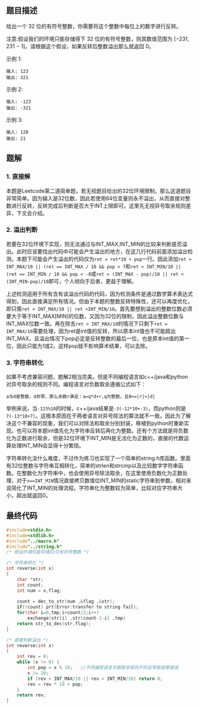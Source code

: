 ## 题目描述

给出一个 32 位的有符号整数，你需要将这个整数中每位上的数字进行反转。

注意:假设我们的环境只能存储得下 32 位的有符号整数，则其数值范围为 [−231,  231 − 1]。请根据这个假设，如果反转后整数溢出那么就返回 0。

示例 1:

```
输入: 123
输出: 321
```

 示例 2:

```
输入: -123
输出: -321
```

示例 3:

```
输入: 120
输出: 21
```

## 题解

### 1. 直接解

​	本题是Leetcode第二道简单题，若无视题目给出的32位环境限制，那么这道题目非常简单。因为输入是32位数，因此若使用64位变量则永不溢出，从而直接对整数进行反转，反转完成后判断是否大于INT上限即可。这里先无视异号取余规则差异，下文会介绍。

### 2. 溢出判断

​	若要在32位环境下实现，则无法通过与INT_MAX,INT_MIN的比较来判断是否溢出。此时应该要找出代码中可能会产生溢出的地方，在这几行代码前面添加溢出检测。本题下可能会产生溢出的代码仅为`ret = ret*10 + pop`一行。因此添加`ret > INT_MAX/10 || (ret == INT_MAX / 10 && pop > 7`和`ret < INT_MIN/10 || (ret == INT_MIN / 10 && pop < -8`或`ret > (INT_MAX - pop)/10 || ret < (INT_MIN-pop)/10`即可，个人倾向于后者，更益于理解。

​	上述检测适用于所有含有该溢出代码的代码，因为检测条件是通过数学算术表达式得到，因此直接满足所有情况。但由于本题的整数反转特殊性，还可以再度优化，即只需`ret > INT_MAX/10 || ret <INT_MIN/10`。首先要想到溢出的整数位数必须要大于等于INT_MAX[MIN]的位数，又因为32位的限制，因此溢出整数位数与INT_MAX位数一致。再在除去`ret > INT_MAX/10`的情况下只剩下`ret = INT_MAX/10`需要处理，因为ret是int值的反转，所以原本int值也不可能超出INT_MAX，且溢出情况下pop必定是反转整数的最后一位，也是原本int值的第一位，因此只能为1或2。这样pop就不影响算术结果，可以去除。

### 3. 字符串转化

​	如果不考虑兼容问题，题解2相当完美。但是不同编程语言如c++/java和python对异号取余的规则不同。编程语言对负数取余遵循公式如下：

```
a与d是整数，d非零，那么余数r满足：a=q*d+r,q为整数，且0<=|r|<|d|
```

​	举例来说，当`-123%10`的时候，c++/java结果是`-3(-12*10+-3)`，而python则是`7(-13*10+7)`。这根本原因在于两者语言对异号除法的算法就不一致。因此为了解决这个不兼容的现象，我们可以对除法和取余分别封装，移植到python时重新实现。也可以将本题int值先化为字符串反转后再化为整数。还有个方法就是将负数化为正数进行取余，但是32位环境下INT_MIN是无法化为正数的，直接的代数运算处理INT_MIN会显得十分繁琐。

​	字符串转化没什么难度，不过作为练习也实现了一个简单的string.h库函数。里面有32位整数与字符串互相转化，简单的strlen和strcmp以及比较数字字符串函数。在整数化为字符串中，也会使用异号除法取余，在这里使用负数化为正数处理，对于`x==INT_MIN`情况直接拷贝数值位INT_MIN的static字符串到参数，相对来说简化了INT_MIN的处理流程。字符串化为整数较为简单，比较对应字符串大小，超出就返回0。

## 最终代码

```c
#include<stdio.h>
#include<stdlib.h>
#include"../macro.h"
#include"../string.h" 
/* 假设环境仅能存储32位有符号整数 */

/* 字符串转化 */
int reverse(int x)
{
	char *str;
	int count;
    int num = x,flag;
    
	count = dec_to_str(num ,&flag ,&str);
	if(!count) prt(Error:transfer to string fail);
	for(char i=0,tmp;i<count/2;i++)
		exchange(str[i] ,str[count-1-i] ,tmp)
	return str_to_dec(str,flag);
}

/* 直接判断溢出 */
int reverse(int x)
{
    int rev = 0;
    while (x != 0) {
        int pop = x % 10;	//不同编程语言负数取余规则不同会导致结果错误
        x /= 10;
        if (rev > INT_MAX/10 || rev < INT_MIN/10) return 0;
        rev = rev * 10 + pop;
    }
    return rev;
}
```



